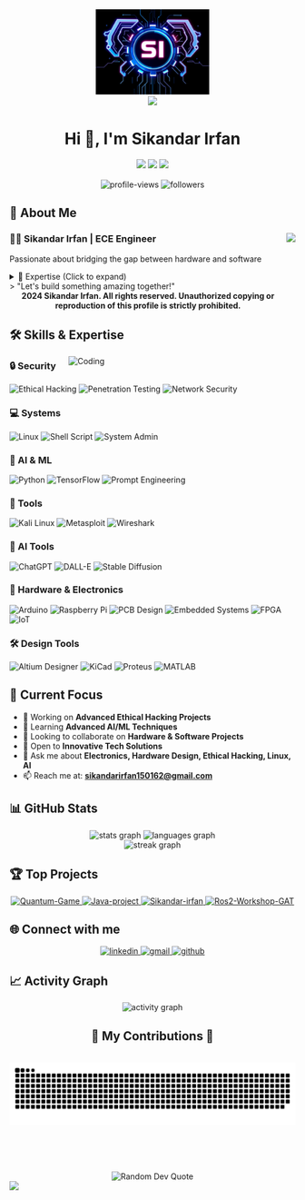 <div align="center">
  <img height="150" src="assets/profileforgh.jpeg" />
</div>

<div align="center">
  <img src="https://readme-typing-svg.herokuapp.com/?lines=Welcome+to+my+Profile!;Ethical+Hacking+Enthusiast;ECE+Engineer;AI+%26+Linux+Specialist&center=true&width=380&height=45">
</div>

<h1 align="center">Hi 👋, I'm Sikandar Irfan</h1>

<div align="center">
  <img src="https://img.shields.io/badge/Focus-Ethical_Hacking-red?style=for-the-badge&logo=kalilinux&logoColor=white" />
  <img src="https://img.shields.io/badge/Skills-Hardware_&_Software-blue?style=for-the-badge&logo=arduino&logoColor=white" />
  <img src="https://img.shields.io/badge/Loves-Electronics-yellow?style=for-the-badge&logo=electron&logoColor=white" />
</div>

<br/>

<div align="center">
  <img src="https://komarev.com/ghpvc/?username=sikandar-irfan&label=Profile%20views&color=0080ff&style=flat" alt="profile-views" />
  <img src="https://img.shields.io/github/followers/sikandar-irfan?style=social" alt="followers" />
</div>

## 💫 About Me

<div align="center">
  <img align="right" height="150" src="https://user-images.githubusercontent.com/74038190/229223263-cf2e4b07-2615-4f87-9c38-e37600f8381a.gif"/>
  
  <div align="left">
    <h3>👨‍💻 Sikandar Irfan | ECE Engineer</h3>
    <p>Passionate about bridging the gap between hardware and software</p>
    <details>
    <summary>🎯 Expertise (Click to expand)</summary>
    <div class="expertise-section">
      🔧 **Hardware**
      - Circuit Design
      - PCB Layout
      - Embedded Systems
      💻 **Software**
      - Ethical Hacking
      - AI/ML
      - Linux Systems
      ⚡ **Electronics**
      - Microcontrollers
      - FPGA
      - IoT Solutions
      🌐 **Languages**: English, Hindi, Urdu, Tamil, Kannada
    </div>
    </details>
    > "Let's build something amazing together!"
    </div>
      <b>2024 Sikandar Irfan. All rights reserved. Unauthorized copying or reproduction of this profile is strictly prohibited.</b>
    </div>
  </div>
</div>

## 🛠️ Skills & Expertise

<img align="right" alt="Coding" width="400" src="https://user-images.githubusercontent.com/74038190/212284100-561aa473-3905-4a80-b561-0d28506553ee.gif">

<div align="left">
  
### 🔒 Security
![Ethical Hacking](https://img.shields.io/badge/Ethical_Hacking-FF0000?style=for-the-badge&logo=kalilinux&logoColor=white)
![Penetration Testing](https://img.shields.io/badge/Penetration_Testing-000000?style=for-the-badge&logo=hackthebox&logoColor=white)
![Network Security](https://img.shields.io/badge/Network_Security-00A98F?style=for-the-badge&logo=wireshark&logoColor=white)

### 💻 Systems
![Linux](https://img.shields.io/badge/Linux-FCC624?style=for-the-badge&logo=linux&logoColor=black)
![Shell Script](https://img.shields.io/badge/Shell_Script-121011?style=for-the-badge&logo=gnu-bash&logoColor=white)
![System Admin](https://img.shields.io/badge/System_Admin-4EAA25?style=for-the-badge&logo=gnu&logoColor=white)

### 🤖 AI & ML
![Python](https://img.shields.io/badge/Python-3776AB?style=for-the-badge&logo=python&logoColor=white)
![TensorFlow](https://img.shields.io/badge/TensorFlow-FF6F00?style=for-the-badge&logo=tensorflow&logoColor=white)
![Prompt Engineering](https://img.shields.io/badge/Prompt_Engineering-FF9A00?style=for-the-badge&logo=openai&logoColor=white)

### 🔧 Tools
![Kali Linux](https://img.shields.io/badge/Kali_Linux-557C94?style=for-the-badge&logo=kali-linux&logoColor=white)
![Metasploit](https://img.shields.io/badge/Metasploit-E34F26?style=for-the-badge&logo=metasploit&logoColor=white)
![Wireshark](https://img.shields.io/badge/Wireshark-1679A7?style=for-the-badge&logo=wireshark&logoColor=white)

### 🧠 AI Tools
![ChatGPT](https://img.shields.io/badge/ChatGPT-74aa9c?style=for-the-badge&logo=openai&logoColor=white)
![DALL-E](https://img.shields.io/badge/DALL·E-412991?style=for-the-badge&logo=openai&logoColor=white)
![Stable Diffusion](https://img.shields.io/badge/Stable_Diffusion-FF9A00?style=for-the-badge&logo=stability-ai&logoColor=white)

### 🔌 Hardware & Electronics
![Arduino](https://img.shields.io/badge/Arduino-00979D?style=for-the-badge&logo=arduino&logoColor=white)
![Raspberry Pi](https://img.shields.io/badge/Raspberry_Pi-C51A4A?style=for-the-badge&logo=raspberry-pi&logoColor=white)
![PCB Design](https://img.shields.io/badge/PCB_Design-3DDC84?style=for-the-badge&logo=altium-designer&logoColor=white)
![Embedded Systems](https://img.shields.io/badge/Embedded_Systems-DD0031?style=for-the-badge&logo=arm&logoColor=white)
![FPGA](https://img.shields.io/badge/FPGA-FF6C37?style=for-the-badge&logo=xilinx&logoColor=white)
![IoT](https://img.shields.io/badge/IoT-2C2255?style=for-the-badge&logo=internetofthings&logoColor=white)

### 🛠️ Design Tools
![Altium Designer](https://img.shields.io/badge/Altium_Designer-43853D?style=for-the-badge&logo=altium-designer&logoColor=white)
![KiCad](https://img.shields.io/badge/KiCad-3776AB?style=for-the-badge&logo=kicad&logoColor=white)
![Proteus](https://img.shields.io/badge/Proteus-FF6C37?style=for-the-badge&logo=proteus&logoColor=white)
![MATLAB](https://img.shields.io/badge/MATLAB-0076A8?style=for-the-badge&logo=mathworks&logoColor=white)

</div>

## 🚀 Current Focus

- 🔭 Working on **Advanced Ethical Hacking Projects**
- 🌱 Learning **Advanced AI/ML Techniques**
- 👯 Looking to collaborate on **Hardware & Software Projects**
- 🤝 Open to **Innovative Tech Solutions**
- 💬 Ask me about **Electronics, Hardware Design, Ethical Hacking, Linux, AI**
- 📫 Reach me at: **sikandarirfan150162@gmail.com**

## 📊 GitHub Stats

<div align="center">
  <img src="https://github-readme-stats.vercel.app/api?username=sikandar-irfan&show_icons=true&theme=radical" height="150" alt="stats graph"/>
  <img src="https://github-readme-stats.vercel.app/api/top-langs/?username=sikandar-irfan&layout=compact&theme=radical" height="150" alt="languages graph"/>
</div>

<div align="center">
  <img src="https://github-readme-streak-stats.herokuapp.com/?user=sikandar-irfan&theme=radical" height="150" alt="streak graph"/>
</div>

## 🏆 Top Projects

<div align="center">
  <!-- Featured Project -->
  <a href="https://github.com/Sikandar-irfan/Quantum-Game">
    <img src="https://github-readme-stats.vercel.app/api/pin/?username=sikandar-irfan&repo=Quantum-Game&theme=radical" alt="Quantum-Game" />
  </a>

  <!-- Latest Repositories -->
  <a href="https://github.com/Sikandar-irfan/Java-project">
    <img src="https://github-readme-stats.vercel.app/api/pin/?username=sikandar-irfan&repo=Java-project&theme=radical" alt="Java-project" />
  </a>
  <a href="https://github.com/Sikandar-irfan/Sikandar-irfan">
    <img src="https://github-readme-stats.vercel.app/api/pin/?username=sikandar-irfan&repo=Sikandar-irfan&theme=radical" alt="Sikandar-irfan" />
  </a>
  <a href="https://github.com/Sikandar-irfan/Ros2-Workshop-GAT">
    <img src="https://github-readme-stats.vercel.app/api/pin/?username=sikandar-irfan&repo=Ros2-Workshop-GAT&theme=radical" alt="Ros2-Workshop-GAT" />
  </a>
</div>

## 🌐 Connect with me

<div align="center">
  <a href="https://www.linkedin.com/in/sikandar-irfan-5459342a6" target="_blank">
    <img src="https://img.shields.io/badge/LinkedIn-0077B5?style=for-the-badge&logo=linkedin&logoColor=white" alt="linkedin"/>
  </a>
  <a href="mailto:sikandarirfan150162@gmail.com">
    <img src="https://img.shields.io/badge/Gmail-D14836?style=for-the-badge&logo=gmail&logoColor=white" alt="gmail"/>
  </a>
  <a href="https://github.com/Sikandar-irfan">
    <img src="https://img.shields.io/badge/GitHub-100000?style=for-the-badge&logo=github&logoColor=white" alt="github"/>
  </a>
</div>

## 📈 Activity Graph

<div align="center">
  <img src="https://github-readme-activity-graph.vercel.app/graph?username=sikandar-irfan&custom_title=Sikandar's%20Activity%20Graph&theme=radical&hide_border=true" alt="activity graph">
</div>

<div align="center">
  <h2>🐍 My Contributions 🐍</h2>
  <br>
  <img alt="snake eating my contributions" src="https://raw.githubusercontent.com/salesp07/salesp07/output/github-contribution-grid-snake.svg" />
  
  <br/><br/><br/>
</div>

<div align="center">
  <img src="https://quotes-github-readme.vercel.app/api?type=horizontal&theme=radical" alt="Random Dev Quote" />
</div>

<img src="https://raw.githubusercontent.com/Trilokia/Trilokia/379277808c61ef204768a61bbc5d25bc7798ccf1/bottom_header.svg" />
